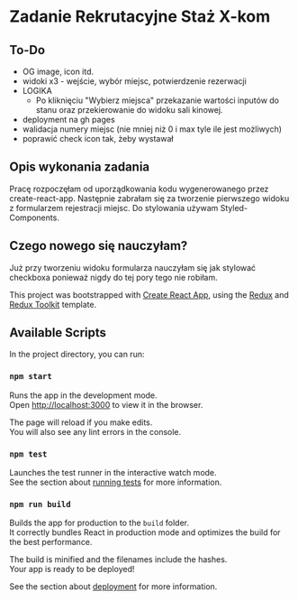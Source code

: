 # Zadanie Rekrutacyjne Staż X-kom

## To-Do

- OG image, icon itd.
- widoki x3 - wejście, wybór miejsc, potwierdzenie rezerwacji
- LOGIKA
    - Po kliknięciu "Wybierz miejsca" przekazanie wartości inputów do stanu oraz przekierowanie do widoku sali kinowej.
- deployment na gh pages
- walidacja numery miejsc (nie mniej niż 0 i max tyle ile jest możliwych)
- poprawić check icon tak, żeby wystawał

## Opis wykonania zadania
Pracę rozpoczęłam od uporządkowania kodu wygenerowanego przez create-react-app. Następnie zabrałam się za tworzenie pierwszego widoku z formularzem rejestracji miejsc. Do stylowania używam Styled-Components.
## Czego nowego się nauczyłam?
Już przy tworzeniu widoku formularza nauczyłam się jak stylować checkboxa ponieważ nigdy do tej pory tego nie robiłam.

This project was bootstrapped with [Create React App](https://github.com/facebook/create-react-app), using the [Redux](https://redux.js.org/) and [Redux Toolkit](https://redux-toolkit.js.org/) template.

## Available Scripts

In the project directory, you can run:

### `npm start`

Runs the app in the development mode.<br />
Open [http://localhost:3000](http://localhost:3000) to view it in the browser.

The page will reload if you make edits.<br />
You will also see any lint errors in the console.

### `npm test`

Launches the test runner in the interactive watch mode.<br />
See the section about [running tests](https://facebook.github.io/create-react-app/docs/running-tests) for more information.

### `npm run build`

Builds the app for production to the `build` folder.<br />
It correctly bundles React in production mode and optimizes the build for the best performance.

The build is minified and the filenames include the hashes.<br />
Your app is ready to be deployed!

See the section about [deployment](https://facebook.github.io/create-react-app/docs/deployment) for more information.

